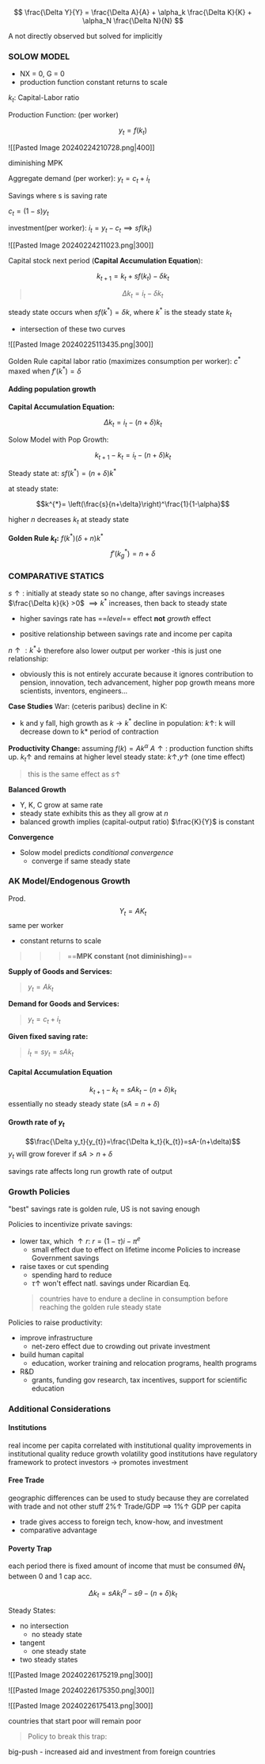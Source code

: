 
$$
\frac{\Delta Y}{Y} = \frac{\Delta A}{A} + \alpha_k \frac{\Delta K}{K} + \alpha_N \frac{\Delta N}{N}
$$

A not directly observed but solved for implicitly

### SOLOW MODEL
- NX = 0, G = 0
- production function constant returns to scale

$k_t:$ Capital-Labor ratio

Production Function: (per worker)

$$y_{t}= f(k_t)$$

![[Pasted Image 20240224210728.png|400]]

diminishing MPK

Aggregate demand (per worker): $y_t = c_t + i_t$

Savings where s is saving rate

$c_{t}= (1-s)y_t$

investment(per worker): $i_{t}= y_{t}- c_{t} \implies sf(k_t)$


![[Pasted Image 20240224211023.png|300]]

Capital stock next period (**Capital Accumulation Equation**):

$$k_{t+1}= k_{t}+ sf(k_{t})-\delta k_t$$
>$$\Delta k_{t}=i_{t}-\delta k_t$$

steady state occurs when $sf(k^*)=\delta k$, where $k^*$ is the steady state $k_t$
- intersection of these two curves

![[Pasted Image 20240225113435.png|300]]

Golden Rule capital labor ratio (maximizes consumption per worker):
$c^*$ maxed when $f'(k^{*})=\delta$

#### Adding population growth

**Capital Accumulation Equation:**

$$\Delta k_{t}= i_{t}- (n+ \delta) k_{t}$$

Solow Model with Pop Growth:

$$k_{t+1}- k_{t}= i_t-(n+\delta)k_t$$

Steady state at: $sf(k^*) = (n+\delta)k^*$

at steady state:

$$k^{*}= \left(\frac{s}{n+\delta}\right)^\frac{1}{1-\alpha}$$

higher $n$ decreases $k_t$ at steady state

**Golden Rule $k_t$:** $f(k^*)(\delta + n)k^*$
$$f'(k^*_{g})=n+\delta$$

### COMPARATIVE STATICS

$s \uparrow:$ initially at steady state so no change, after savings increases $\frac{\Delta k}{k} >0$ $\implies k^*$ increases, then back to steady state

- higher savings rate has ==*level*== effect **not** *growth* effect

- positive relationship between savings rate and income per capita

$n \uparrow:k^{*}\downarrow$ therefore also lower output per worker
-this is just one relationship:
 - obviously this is not entirely accurate because it ignores contribution to pension, innovation, tech advancement, higher pop growth means more scientists, inventors, engineers...

**Case Studies**
War: (ceteris paribus)
decline in K:
- k and y fall, high growth as $k\rightarrow k^*$
decline in population:
$k\uparrow$: k will decrease down to k*
period of contraction

**Productivity Change:**
assuming $f(k)=Ak^\alpha$
$A \uparrow:$ production function shifts up. $k_{t} \uparrow$ and remains at higher level steady state: $k\uparrow, y \uparrow$ (one time effect)
>this is the same effect as $s \uparrow$

**Balanced Growth**
- Y, K, C grow at same rate
- steady state exhibits this as they all grow at $n$
- balanced growth implies (capital-output ratio) $\frac{K}{Y}$ is constant

**Convergence**
- Solow model predicts *conditional convergence*
	- converge if same steady state

### AK Model/Endogenous Growth

Prod.
$$Y_{t}= AK_t$$
same per worker

- constant returns to scale
>>>==**MPK constant (not diminishing)**==

**Supply of Goods and Services:** 
>$y_{t}= Ak_t$

**Demand for Goods and Services:**
>$y_t=c_t+i_t$

**Given fixed saving rate:**
>$i_{t}= sy_{t}= sAk_t$

#### Capital Accumulation Equation
$$k_{t+1}-k_{t}= sAk_{t}- (n+\delta)k_{t}$$
essentially no steady steady state $(sA = n+\delta)$

#### Growth rate of $y_t$
$$\frac{\Delta y_t}{y_{t}}=\frac{\Delta k_t}{k_{t}}=sA-(n+\delta)$$
$y_t$ will grow forever if $sA>n+\delta$

savings rate affects long run growth rate of output

### Growth Policies
"best" savings rate is golden rule, US is not saving enough

Policies to incentivize private savings:
- lower tax, which $\uparrow r$: $r=(1-\tau)i-\pi^e$
	- small effect due to effect on lifetime income
Policies to increase Government savings
- raise taxes or cut spending
	- spending hard to reduce
	- $\tau \uparrow$ won't effect natl. savings under Ricardian Eq.
	>countries have to endure a decline in consumption before reaching the golden rule steady state

Policies to raise productivity:
- improve infrastructure
	- net-zero effect due to crowding out private investment
- build human capital
	- education, worker training and relocation programs, health programs
- R&D
	- grants, funding gov research, tax incentives, support for scientific education


### Additional Considerations
#### Institutions
real income per capita correlated with institutional quality
improvements in institutional quality reduce growth volatility
good institutions have regulatory framework to protect investors -> promotes investment

#### Free Trade
geographic differences can be used to study because they are correlated with trade and not other stuff
$2\% \uparrow$ Trade/GDP$\implies1\% \uparrow$ GDP per capita 
- trade gives access to foreign tech, know-how, and investment
- comparative advantage
#### Poverty Trap

each period there is fixed amount of income that must be consumed  $\theta N_t$ between 0 and 1 
cap acc.

$$\Delta k_t = sAk_t^\alpha-s\theta-(n+\delta)k_t$$

Steady States:
- no intersection
	- no steady state
- tangent 
	- one steady state
- two steady states

![[Pasted Image 20240226175219.png|300]]

![[Pasted Image 20240226175350.png|300]]

![[Pasted Image 20240226175413.png|300]]

countries that start poor will remain poor

>Policy to break this trap:

big-push - increased aid and investment from foreign countries
